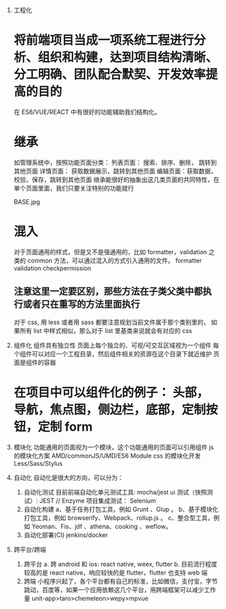 1. 工程化

   # 将前端项目当成一项系统工程进行分析、组织和构建，达到项目结构清晰、分工明确、团队配合默契、开发效率提高的目的

   在 ES6/VUE/REACT 中有很好的功能辅助我们结构化。

   # 继承

   如管理系统中，按照功能页面分类：
   列表页面： 搜索、排序、删除， 跳转到其他页面
   详情页面： 获取数据展示，跳转到其他页面
   编辑页面：获取数据，校验，保存，跳转到其他页面
   继承能很好的抽象出这几类页面的共同特性，在单个页面里面，我们只要关注特别的功能就行

   BASE.jpg

   # 混入

   对于页面通用的样式，但是又不是强通用的，比如 formatter，validation 之类的 common 方法，可以通过混入的方式引入通用的文件。
   formatter
   validation
   checkpermission

   ## 注意这里一定要区别，那些方法在子类父类中都执行或者只在重写的方法里面执行

   对于 css, 用 less 或者用 sass 都要注意规划当前文件属于那个类别里的，
   如果所有 list 中样式相似，那么对于 list 里基类来说就会有对应的 css

2. 组件化
   组件具有独立性
   页面上每个独立的、可视/可交互区域视为一个组件
   每个组件可以对应一个工程目录，然后组件相关的资源在这个目录下就近维护
   页面是组件的容器

   # 在项目中可以组件化的例子： 头部，导航，焦点图，侧边栏，底部，定制按钮，定制 form

3. 模块化
   功能通用的页面视为一个模块，这个功能通用的页面可以引用组件
   js 的模块化方案 AMD/commonJS/UMD/ES6 Module
   css 的模块化开发 Less/Sass/Stylus

4. 自动化
   自动化是很大的方向，可以分为：
   1. 自动化测试
      目前前端自动化单元测试工具: mocha/jest
      ui 测试（快照测试）: JEST // Enzyme
      项目集成测试： Selenium
   2. 自动化构建
      a、基于任务打包工具，例如 Grunt 、Glup 。
      b、基于模块化打包工具，例如 browserify、Webpack、rollup.js 。
      c、整合型工具，例如 Yeoman、Fis、jdf 、athena、cooking 、weflow。
   3. 自动化部署(CI)
      jenkins/docker
5. 跨平台/跨端
   1. 跨平台
      a. 跨 android 和 ios: react native, weex, flutter
      b. 目前流行程度较高的是 react native，响应较快的是 flutter，flutter 也支持 web 端
   2. 跨端
      小程序兴起了，各个平台都有自己的标准，比如微信，支付宝，字节跳动，百度等，如果一个应用依赖这几个平台，用跨端框架可以减少工作量
      unit-app>taro>chemeleon>wepy>mpvue
